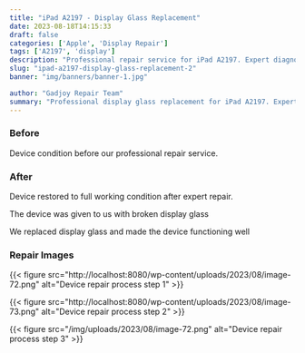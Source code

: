 ```yaml
---
title: "iPad A2197 - Display Glass Replacement"
date: 2023-08-18T14:15:33
draft: false
categories: ['Apple', 'Display Repair']
tags: ['A2197', 'display']
description: "Professional repair service for iPad A2197. Expert diagnosis and quality repairs in Bangalore."
slug: "ipad-a2197-display-glass-replacement-2"
banner: "img/banners/banner-1.jpg"

author: "Gadjoy Repair Team"
summary: "Professional display glass replacement for iPad A2197. Expert technicians, quality parts, warranty included."
---
```


### Before

Device condition before our professional repair service.

### After

Device restored to full working condition after expert repair.

The device was given to us with broken display glass

We replaced display glass and made the device functioning well

### Repair Images

{{< figure src="http://localhost:8080/wp-content/uploads/2023/08/image-72.png" alt="Device repair process step 1" >}}

{{< figure src="http://localhost:8080/wp-content/uploads/2023/08/image-73.png" alt="Device repair process step 2" >}}

{{< figure src="/img/uploads/2023/08/image-72.png" alt="Device repair process step 3" >}}

